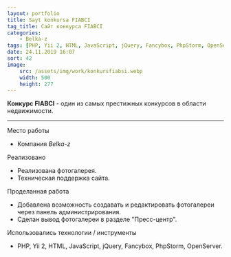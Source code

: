 ```yaml
---
layout: portfolio
title: Sayt konkursa FIABCI
tag_title: Сайт конкурса FIABCI
categories:
    - Belka-z
tags: [PHP, Yii 2, HTML, JavaScript, jQuery, Fancybox, PhpStorm, OpenServer]
date: 24.11.2019 16:07
sort: 42
image: 
    src: /assets/img/work/konkursfiabsi.webp 
    width: 500
    height: 277
---
```


**Конкурс FIABCI** - один из самых престижных конкурсов в области недвижимости.

---

Место работы

* Компания _Belka-z_

Реализовано

* Реализована фотогалерея.
* Техническая поддержка сайта.

Проделанная работа

* Добавлена возможность создавать и редактировать фотогалереи через панель администрирования.
* Сделан вывод фотогалереи в разделе "Пресс-центр".

Использовались технологии / инструменты

* PHP, Yii 2, HTML, JavaScript, jQuery, Fancybox, PhpStorm, OpenServer.

